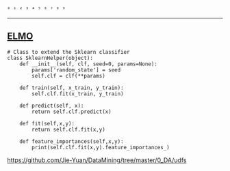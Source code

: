`⁰ ¹ ² ³ ⁴ ⁵ ⁶ ⁷ ⁸ ⁹`

---
[ELMO][1]
---
```https://www.kaggle.com/arthurtok/introduction-to-ensembling-stacking-in-python
# Class to extend the Sklearn classifier
class SklearnHelper(object):
    def __init__(self, clf, seed=0, params=None):
        params['random_state'] = seed
        self.clf = clf(**params)

    def train(self, x_train, y_train):
        self.clf.fit(x_train, y_train)

    def predict(self, x):
        return self.clf.predict(x)
    
    def fit(self,x,y):
        return self.clf.fit(x,y)
    
    def feature_importances(self,x,y):
        print(self.clf.fit(x,y).feature_importances_)
```

[1]: https://blog.csdn.net/sinat_26917383/article/details/81913790

https://github.com/Jie-Yuan/DataMining/tree/master/0_DA/udfs
